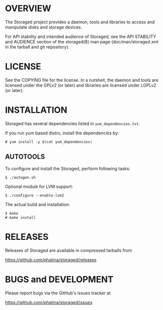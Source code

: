 OVERVIEW
========

The Storaged project provides a daemon, tools and libraries to access
and manipulate disks and storage devices.

For API stability and intended audience of Storaged, see the API
STABILITY and AUDIENCE section of the storaged(8) man page
(doc/man/storaged.xml in the tarball and git repository).


LICENSE
=======

See the COPYING file for the license. In a nutshell, the daemon and
tools are licensed under the GPLv2 (or later) and libraries are
licensed under LGPLv2 (or later).


INSTALLATION
============

Storaged has several dependencies listed in `yum_dependencies.txt`.

If you run yum based distro, install the dependencies by:

    # yum install -y $(cat yum_dependencies)

AUTOTOOLS
---------

To configure and install the Storaged, perform following tasks:

    $ ./autogen.sh

Optional module for LVM support:

    $ ./configure --enable-lvm2

The actual build and installation:

    $ make
    # make install

RELEASES
========

Releases of Storaged are available in compressed tarballs from

 https://github.com/phatina/storaged/releases


BUGS and DEVELOPMENT
====================

Please report bugs via the GitHub's issues tracker at

 https://github.com/phatina/storaged/issues
